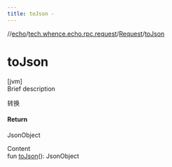 ```yaml
---
title: toJson -
---
```

//[echo](../../index.md)/[tech.whence.echo.rpc.request](../index.md)/[Request](index.md)/[toJson](to-json.md)



# toJson  
[jvm]  
Brief description  


转换



#### Return  


JsonObject

  
Content  
fun [toJson](to-json.md)(): JsonObject  



